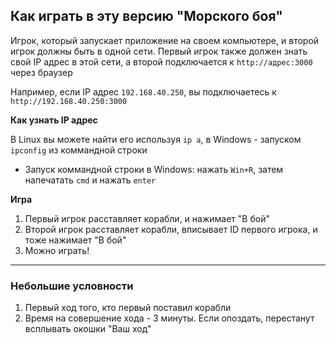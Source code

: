 ## Как играть в эту версию "Морского боя"

Игрок, который запускает приложение на своем компьютере, и второй игрок должны быть в одной сети. Первый игрок также должен знать свой IP адрес в этой сети, а второй подключается к `http://адрес:3000` через браузер

Например, если IP адрес `192.168.40.250`, вы подключаетесь к `http://192.168.40.250:3000`

**Как узнать IP адрес**

В Linux вы можете найти его используя `ip a`, в Windows - запуском `ipconfig` из коммандной строки

- Запуск коммандной строки в Windows: нажать `Win+R`, затем напечатать `cmd` и нажать `enter`

**Игра**

1. Первый игрок расставляет корабли, и нажимает "В бой"
1. Второй игрок расставляет корабли, вписывает ID первого игрока, и тоже нажимает "В бой"
1. Можно играть!

---

### Небольшие условности

1. Первый ход того, кто первый поставил корабли
1. Время на совершение хода - 3 минуты. Если опоздать, перестанут всплывать окошки "Ваш ход"
